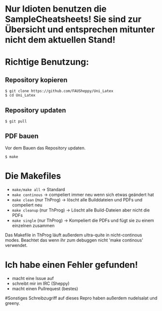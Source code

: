 # Nur Idioten benutzen die SampleCheatsheets! Sie sind zur Übersicht und entsprechen mitunter nicht dem aktuellen Stand!

# Richtige Benutzung:

## Repository kopieren

    $ git clone https://github.com/FAUSheppy/Uni_Latex
    $ cd Uni_Latex

## Repository updaten

    $ git pull

## PDF bauen

Vor dem Bauen das Repository updaten.

    $ make

# Die Makefiles
* `make/make all` -> Standard
* `make continous` -> compeliert immer neu wenn sich etwas geändert hat
* `make clean` (nur ThProg) -> löscht alle Builddateien und PDFs und compeliert neu
* `make cleanup` (nur ThProg) -> Löscht alle Build-Dateien aber nicht die PDFs
* `make single` (nur ThProg) -> Kompeliert die PDFs und fügt sie zu einem einzelnen zusammen

Das Makefile in ThProg läuft außerdem ultra-quite in nicht-continous modes. Beachtet das wenn ihr zum debuggen nicht 'make continous' verwendet.


# Ich habe einen Fehler gefunden!
* macht eine Issue auf
* schreibt mir im IRC (Sheppy)
* macht einen Pullrequest (bestes)

#Sonstiges
Schreibzugriff auf dieses Repro haben außerdem nudelsalat und greeny.

